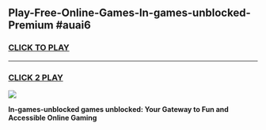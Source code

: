 
## Play-Free-Online-Games-ln-games-unblocked-Premium #auai6
<h3>
<a href="https://premium.freeplayer.one?title=ln-games-unblocked&ref=8M">CLICK TO PLAY</a></h3>
<hr>

<h3>
<a href="https://premium.freeplayer.one?title=ln-games-unblocked&ref=8M">CLICK 2 PLAY</a>
  
</h3>

<a href="https://premium.freeplayer.one?title=ln-games-unblocked&ref=8M"><img src="https://clearcache.store/games.png"></a>


**ln-games-unblocked games unblocked: Your Gateway to Fun and Accessible Online Gaming**
